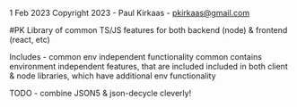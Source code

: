 1 Feb 2023
Copyright 2023 - Paul Kirkaas - pkirkaas@gmail.com

#PK Library of common TS/JS features for both backend (node) & frontend (react, etc)

Includes - common env independent functionality
common contains environment independent features, that are included included in both client & node libraries, which have additional env functionality

TODO - combine JSON5 & json-decycle cleverly!